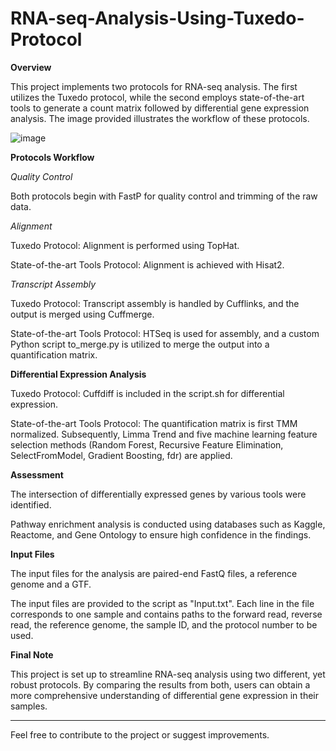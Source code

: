 # RNA-seq-Analysis-Using-Tuxedo-Protocol

**Overview**

This project implements two protocols for RNA-seq analysis. The first utilizes the Tuxedo protocol, while the second employs state-of-the-art tools to generate a count matrix followed by differential gene expression analysis. The image provided illustrates the workflow of these protocols.

  ![image](https://github.com/Aly-Hissam1/RNA-seq-analysis-using-tuxedo-protocol/assets/117119881/e4da9851-3735-4599-a4b6-3e452c8dd330)

**Protocols Workflow**

*Quality Control*

Both protocols begin with FastP for quality control and trimming of the raw data.

*Alignment*

Tuxedo Protocol: Alignment is performed using TopHat.

State-of-the-art Tools Protocol: Alignment is achieved with Hisat2.

*Transcript Assembly*

Tuxedo Protocol: Transcript assembly is handled by Cufflinks, and the output is merged using Cuffmerge.

State-of-the-art Tools Protocol: HTSeq is used for assembly, and a custom Python script to_merge.py is utilized to merge the output into a quantification matrix.

**Differential Expression Analysis**

Tuxedo Protocol: Cuffdiff is included in the script.sh for differential expression.

State-of-the-art Tools Protocol: The quantification matrix is first TMM normalized. Subsequently, Limma Trend and five machine learning feature selection methods (Random Forest, Recursive Feature Elimination, SelectFromModel, Gradient Boosting, fdr) are applied.

**Assessment**

The intersection of differentially expressed genes by various tools were identified. 

Pathway enrichment analysis is conducted using databases such as Kaggle, Reactome, and Gene Ontology to ensure high confidence in the findings.

**Input Files**

The input files for the analysis are paired-end FastQ files, a reference genome and a GTF.

The input files are provided to the script as "Input.txt". Each line in the file corresponds to one sample and contains paths to the forward read, reverse read, the reference genome, the sample ID, and the protocol number to be used.

**Final Note**

This project is set up to streamline RNA-seq analysis using two different, yet robust protocols. By comparing the results from both, users can obtain a more comprehensive understanding of differential gene expression in their samples.

---
Feel free to contribute to the project or suggest improvements.
